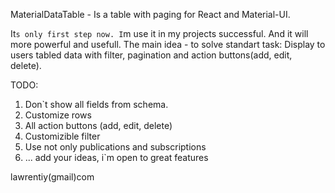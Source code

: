 MaterialDataTable - Is a table with paging for React and Material-UI.

It`s only first step now. I`m use it in my projects successful. And it will more powerful and usefull.
The main idea - to solve standart task:
    Display to users tabled data with filter, pagination and action buttons(add, edit, delete).

TODO:
1. Don`t show all fields from schema.
2. Customize rows
3. All action buttons (add, edit, delete)
4. Customizible filter
5. Use not only publications and subscriptions
6. ... add your ideas, i`m open to great features

lawrentiy(gmail)com
